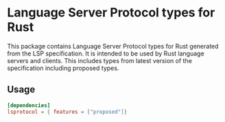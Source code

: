 # Language Server Protocol types for Rust

This package contains Language Server Protocol types for Rust generated from the LSP specification. It is intended to be used by Rust language servers and clients. This includes types from latest version of the specification including proposed types.

## Usage

```toml
[dependencies]
lsprotocol = { features = ["proposed"]}

```
